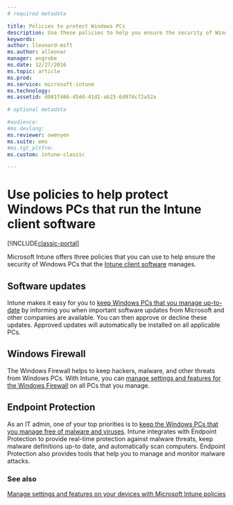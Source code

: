 ```yaml
---
# required metadata

title: Policies to protect Windows PCs
description: Use these policies to help you ensure the security of Windows PCs when they are managed by the Intune client software.
keywords:
author: lleonard-msft
ms.author: alleonar
manager: angrobe
ms.date: 12/27/2016
ms.topic: article
ms.prod:
ms.service: microsoft-intune
ms.technology:
ms.assetid: d081f466-45dd-41d1-ab25-6d974c72a52a

# optional metadata

#audience:
#ms.devlang:
ms.reviewer: owenyen
ms.suite: ems
#ms.tgt_pltfrm:
ms.custom: intune-classic

---
```


# Use policies to help protect Windows PCs that run the Intune client software

[!INCLUDE[classic-portal](../includes/classic-portal.md)]

Microsoft Intune offers three policies that you can use to help ensure the security of Windows PCs that the [Intune client software](manage-windows-pcs-with-microsoft-intune.md) manages.


## Software updates

Intune makes it easy for you to [keep Windows PCs that you manage up-to-date](keep-windows-pcs-up-to-date-with-software-updates-in-microsoft-intune.md) by informing you when important software updates from Microsoft and other companies are available. You can then approve or decline these updates. Approved updates will automatically be installed on all applicable PCs.

## Windows Firewall

The Windows Firewall helps to keep hackers, malware, and other threats from Windows PCs. With Intune, you can [manage settings and features for the Windows Firewall](help-protect-windows-pcs-using-windows-firewall-policies-in-microsoft-intune.md) on all PCs that you manage.

## Endpoint Protection

As an IT admin, one of your top priorities is to [keep the Windows PCs that you manage free of malware and viruses](help-secure-windows-pcs-with-endpoint-protection-for-microsoft-intune.md). Intune integrates with Endpoint Protection to provide real-time protection against malware threats, keep malware definitions up-to date, and automatically scan computers. Endpoint Protection also provides tools that help you to manage and monitor malware attacks.



### See also
[Manage settings and features on your devices with Microsoft Intune policies](manage-settings-and-features-on-your-devices-with-microsoft-intune-policies.md)
